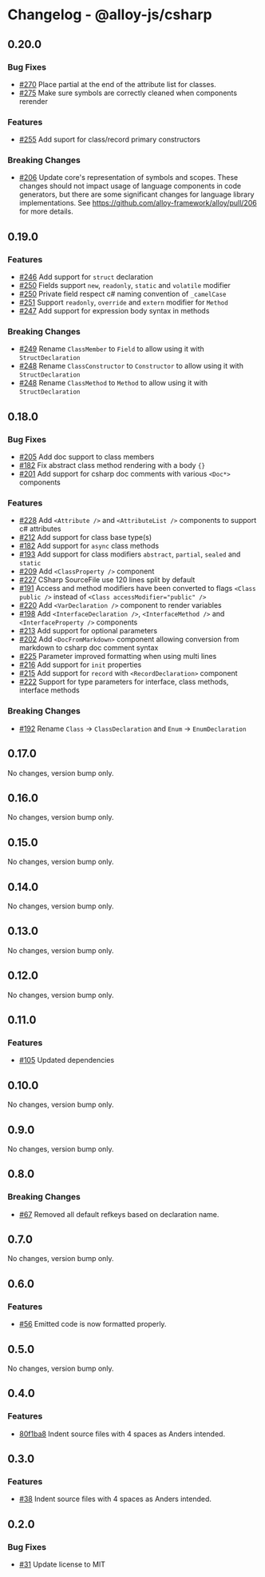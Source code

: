 # Changelog - @alloy-js/csharp

## 0.20.0

### Bug Fixes

- [#270](https://github.com/alloy-framework/alloy/pull/270) Place partial at the end of the attribute list for classes.
- [#275](https://github.com/alloy-framework/alloy/pull/275) Make sure symbols are correctly cleaned when components rerender

### Features

- [#255](https://github.com/alloy-framework/alloy/pull/255) Add suport for class/record primary constructors

### Breaking Changes

- [#206](https://github.com/alloy-framework/alloy/pull/206) Update core's representation of symbols and scopes. These changes should not impact usage of language components in code generators, but there are some significant changes for language library implementations. See https://github.com/alloy-framework/alloy/pull/206 for more details.


## 0.19.0

### Features

- [#246](https://github.com/alloy-framework/alloy/pull/246) Add support for `struct` declaration
- [#250](https://github.com/alloy-framework/alloy/pull/250) Fields support `new`, `readonly`, `static`  and `volatile` modifier
- [#250](https://github.com/alloy-framework/alloy/pull/250) Private field respect c# naming convention of `_camelCase`
- [#251](https://github.com/alloy-framework/alloy/pull/251) Support `readonly`, `override` and `extern` modifier for `Method`
- [#247](https://github.com/alloy-framework/alloy/pull/247) Add support for expression body syntax in methods

### Breaking Changes

- [#249](https://github.com/alloy-framework/alloy/pull/249) Rename `ClassMember` to `Field` to allow using it with `StructDeclaration`
- [#248](https://github.com/alloy-framework/alloy/pull/248) Rename `ClassConstructor` to `Constructor` to allow using it with `StructDeclaration`
- [#248](https://github.com/alloy-framework/alloy/pull/248) Rename `ClassMethod` to `Method` to allow using it with `StructDeclaration`


## 0.18.0

### Bug Fixes

- [#205](https://github.com/alloy-framework/alloy/pull/205) Add doc support to class members
- [#182](https://github.com/alloy-framework/alloy/pull/182) Fix abstract class method rendering with a body `{}`
- [#201](https://github.com/alloy-framework/alloy/pull/201) Add support for csharp doc comments with various `<Doc*>` components

### Features

- [#228](https://github.com/alloy-framework/alloy/pull/228) Add `<Attribute />` and `<AttributeList />` components to support c# attributes
- [#212](https://github.com/alloy-framework/alloy/pull/212) Add support for class base type(s)
- [#182](https://github.com/alloy-framework/alloy/pull/182) Add support for `async` class methods
- [#193](https://github.com/alloy-framework/alloy/pull/193) Add support for class modifiers `abstract`, `partial`, `sealed` and `static`
- [#209](https://github.com/alloy-framework/alloy/pull/209) Add `<ClassProperty />` component
- [#227](https://github.com/alloy-framework/alloy/pull/227) CSharp SourceFile use 120 lines split by default
- [#191](https://github.com/alloy-framework/alloy/pull/191) Access and method modifiers have been converted to flags `<Class public />` instead of `<Class accessModifier="public" />`
- [#220](https://github.com/alloy-framework/alloy/pull/220) Add `<VarDeclaration />` component to render variables
- [#198](https://github.com/alloy-framework/alloy/pull/198) Add `<InterfaceDeclaration />`, `<InterfaceMethod />` and `<InterfaceProperty />` components
- [#213](https://github.com/alloy-framework/alloy/pull/213) Add support for optional parameters
- [#202](https://github.com/alloy-framework/alloy/pull/202) Add `<DocFromMarkdown>` component allowing conversion from markdown to csharp doc comment syntax
- [#225](https://github.com/alloy-framework/alloy/pull/225) Parameter improved formatting when using multi lines
- [#216](https://github.com/alloy-framework/alloy/pull/216) Add support for `init` properties
- [#215](https://github.com/alloy-framework/alloy/pull/215) Add support for `record` with `<RecordDeclaration>` component
- [#222](https://github.com/alloy-framework/alloy/pull/222) Support for type parameters for interface, class methods, interface methods

### Breaking Changes

- [#192](https://github.com/alloy-framework/alloy/pull/192) Rename `Class` -> `ClassDeclaration` and `Enum` -> `EnumDeclaration`


## 0.17.0

No changes, version bump only.

## 0.16.0

No changes, version bump only.

## 0.15.0

No changes, version bump only.

## 0.14.0

No changes, version bump only.

## 0.13.0

No changes, version bump only.

## 0.12.0

No changes, version bump only.

## 0.11.0

### Features

- [#105](https://github.com/alloy-framework/alloy/pull/105) Updated dependencies


## 0.10.0

No changes, version bump only.

## 0.9.0

No changes, version bump only.

## 0.8.0

### Breaking Changes

- [#67](https://github.com/alloy-framework/alloy/pull/67) Removed all default refkeys based on declaration name.


## 0.7.0

No changes, version bump only.

## 0.6.0

### Features

- [#56](https://github.com/alloy-framework/alloy/pull/56) Emitted code is now formatted properly.


## 0.5.0

No changes, version bump only.

## 0.4.0

### Features

- [80f1ba8](https://github.com/alloy-framework/alloy/commit/80f1ba88470960ce57487b644ae3c3f37f9c4690) Indent source files with 4 spaces as Anders intended.


## 0.3.0

### Features

- [#38](https://github.com/alloy-framework/alloy/pull/38) Indent source files with 4 spaces as Anders intended.




## 0.2.0

### Bug Fixes

- [#31](https://github.com/alloy-framework/alloy/pull/31) Update license to MIT

